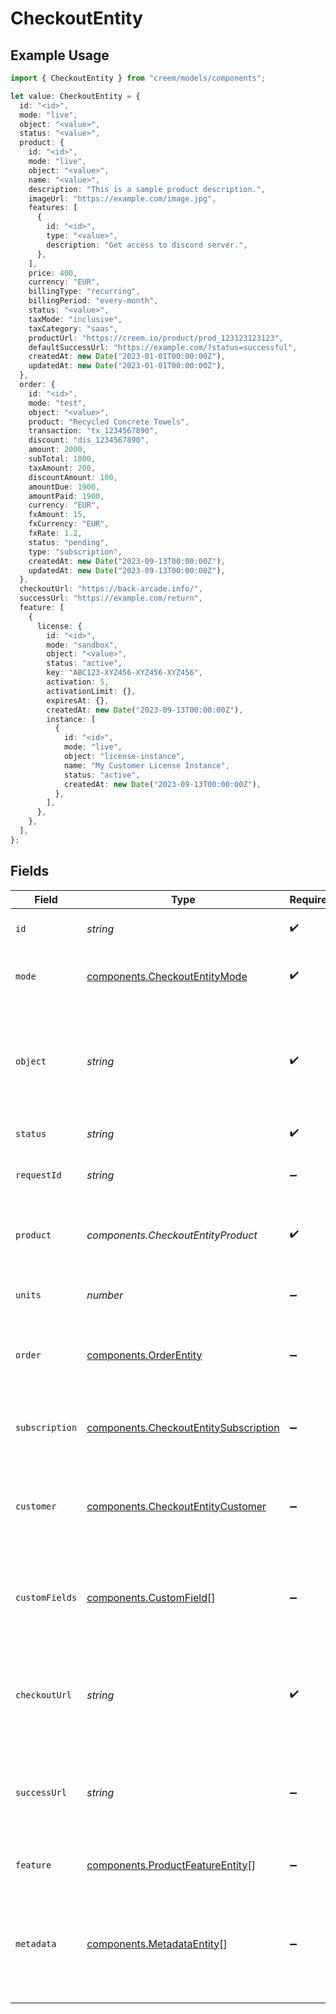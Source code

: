 # CheckoutEntity

## Example Usage

```typescript
import { CheckoutEntity } from "creem/models/components";

let value: CheckoutEntity = {
  id: "<id>",
  mode: "live",
  object: "<value>",
  status: "<value>",
  product: {
    id: "<id>",
    mode: "live",
    object: "<value>",
    name: "<value>",
    description: "This is a sample product description.",
    imageUrl: "https://example.com/image.jpg",
    features: [
      {
        id: "<id>",
        type: "<value>",
        description: "Get access to discord server.",
      },
    ],
    price: 400,
    currency: "EUR",
    billingType: "recurring",
    billingPeriod: "every-month",
    status: "<value>",
    taxMode: "inclusive",
    taxCategory: "saas",
    productUrl: "https://creem.io/product/prod_123123123123",
    defaultSuccessUrl: "https://example.com/?status=successful",
    createdAt: new Date("2023-01-01T00:00:00Z"),
    updatedAt: new Date("2023-01-01T00:00:00Z"),
  },
  order: {
    id: "<id>",
    mode: "test",
    object: "<value>",
    product: "Recycled Concrete Towels",
    transaction: "tx_1234567890",
    discount: "dis_1234567890",
    amount: 2000,
    subTotal: 1800,
    taxAmount: 200,
    discountAmount: 100,
    amountDue: 1900,
    amountPaid: 1900,
    currency: "EUR",
    fxAmount: 15,
    fxCurrency: "EUR",
    fxRate: 1.2,
    status: "pending",
    type: "subscription",
    createdAt: new Date("2023-09-13T00:00:00Z"),
    updatedAt: new Date("2023-09-13T00:00:00Z"),
  },
  checkoutUrl: "https://back-arcade.info/",
  successUrl: "https://example.com/return",
  feature: [
    {
      license: {
        id: "<id>",
        mode: "sandbox",
        object: "<value>",
        status: "active",
        key: "ABC123-XYZ456-XYZ456-XYZ456",
        activation: 5,
        activationLimit: {},
        expiresAt: {},
        createdAt: new Date("2023-09-13T00:00:00Z"),
        instance: [
          {
            id: "<id>",
            mode: "live",
            object: "license-instance",
            name: "My Customer License Instance",
            status: "active",
            createdAt: new Date("2023-09-13T00:00:00Z"),
          },
        ],
      },
    },
  ],
};
```

## Fields

| Field                                                                                          | Type                                                                                           | Required                                                                                       | Description                                                                                    | Example                                                                                        |
| ---------------------------------------------------------------------------------------------- | ---------------------------------------------------------------------------------------------- | ---------------------------------------------------------------------------------------------- | ---------------------------------------------------------------------------------------------- | ---------------------------------------------------------------------------------------------- |
| `id`                                                                                           | *string*                                                                                       | :heavy_check_mark:                                                                             | Unique identifier for the object.                                                              |                                                                                                |
| `mode`                                                                                         | [components.CheckoutEntityMode](../../models/components/checkoutentitymode.md)                 | :heavy_check_mark:                                                                             | String representing the environment.                                                           |                                                                                                |
| `object`                                                                                       | *string*                                                                                       | :heavy_check_mark:                                                                             | String representing the object's type. Objects of the same type share the same value.          |                                                                                                |
| `status`                                                                                       | *string*                                                                                       | :heavy_check_mark:                                                                             | Status of the checkout.                                                                        |                                                                                                |
| `requestId`                                                                                    | *string*                                                                                       | :heavy_minus_sign:                                                                             | Identify and track each checkout request.                                                      |                                                                                                |
| `product`                                                                                      | *components.CheckoutEntityProduct*                                                             | :heavy_check_mark:                                                                             | The product associated with the checkout session.                                              |                                                                                                |
| `units`                                                                                        | *number*                                                                                       | :heavy_minus_sign:                                                                             | The number of units for the of the product.                                                    |                                                                                                |
| `order`                                                                                        | [components.OrderEntity](../../models/components/orderentity.md)                               | :heavy_minus_sign:                                                                             | The order associated with the checkout session.                                                |                                                                                                |
| `subscription`                                                                                 | [components.CheckoutEntitySubscription](../../models/components/checkoutentitysubscription.md) | :heavy_minus_sign:                                                                             | The subscription associated with the checkout session.                                         |                                                                                                |
| `customer`                                                                                     | [components.CheckoutEntityCustomer](../../models/components/checkoutentitycustomer.md)         | :heavy_minus_sign:                                                                             | The customer associated with the checkout session.                                             |                                                                                                |
| `customFields`                                                                                 | [components.CustomField](../../models/components/customfield.md)[]                             | :heavy_minus_sign:                                                                             | Additional information collected from your customer during the checkout process.               |                                                                                                |
| `checkoutUrl`                                                                                  | *string*                                                                                       | :heavy_check_mark:                                                                             | The URL to which the customer will be redirected to complete the payment.                      |                                                                                                |
| `successUrl`                                                                                   | *string*                                                                                       | :heavy_minus_sign:                                                                             | The URL to which the user will be redirected after the checkout process is completed.          | https://example.com/return                                                                     |
| `feature`                                                                                      | [components.ProductFeatureEntity](../../models/components/productfeatureentity.md)[]           | :heavy_minus_sign:                                                                             | Features issued for the order.                                                                 |                                                                                                |
| `metadata`                                                                                     | [components.MetadataEntity](../../models/components/metadataentity.md)[]                       | :heavy_minus_sign:                                                                             | A key-value pair where the key is a string, and the value can be a string, number, or null.    |                                                                                                |